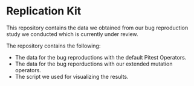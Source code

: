 # Replication Kit

This repository contains the data we obtained from our bug reproduction study we conducted which is currently under review. 

The repository contains the following: 

- The data for the bug reproductions with the default Pitest Operators. 
- The data for the bug reporductions with our extended mutation operators. 
- The script we used for visualizing the results. 
